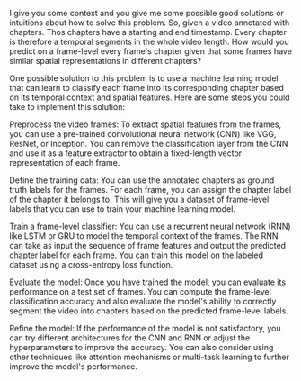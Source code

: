 I give you some context and you give me some possible good solutions or intuitions about how to solve this problem. So, given a video annotated with chapters. Thos chapters have a starting and end timestamp. Every chapter is therefore a temporal segments in the whole video length. How would you predict on a frame-level every frame's chapter given that some frames have similar spatial representations in different chapters? 


One possible solution to this problem is to use a machine learning model that can learn to classify each frame into its corresponding chapter based on its temporal context and spatial features. Here are some steps you could take to implement this solution:

Preprocess the video frames: To extract spatial features from the frames, you can use a pre-trained convolutional neural network (CNN) like VGG, ResNet, or Inception. You can remove the classification layer from the CNN and use it as a feature extractor to obtain a fixed-length vector representation of each frame.

Define the training data: You can use the annotated chapters as ground truth labels for the frames. For each frame, you can assign the chapter label of the chapter it belongs to. This will give you a dataset of frame-level labels that you can use to train your machine learning model.

Train a frame-level classifier: You can use a recurrent neural network (RNN) like LSTM or GRU to model the temporal context of the frames. The RNN can take as input the sequence of frame features and output the predicted chapter label for each frame. You can train this model on the labeled dataset using a cross-entropy loss function.

Evaluate the model: Once you have trained the model, you can evaluate its performance on a test set of frames. You can compute the frame-level classification accuracy and also evaluate the model's ability to correctly segment the video into chapters based on the predicted frame-level labels.

Refine the model: If the performance of the model is not satisfactory, you can try different architectures for the CNN and RNN or adjust the hyperparameters to improve the accuracy. You can also consider using other techniques like attention mechanisms or multi-task learning to further improve the model's performance.
